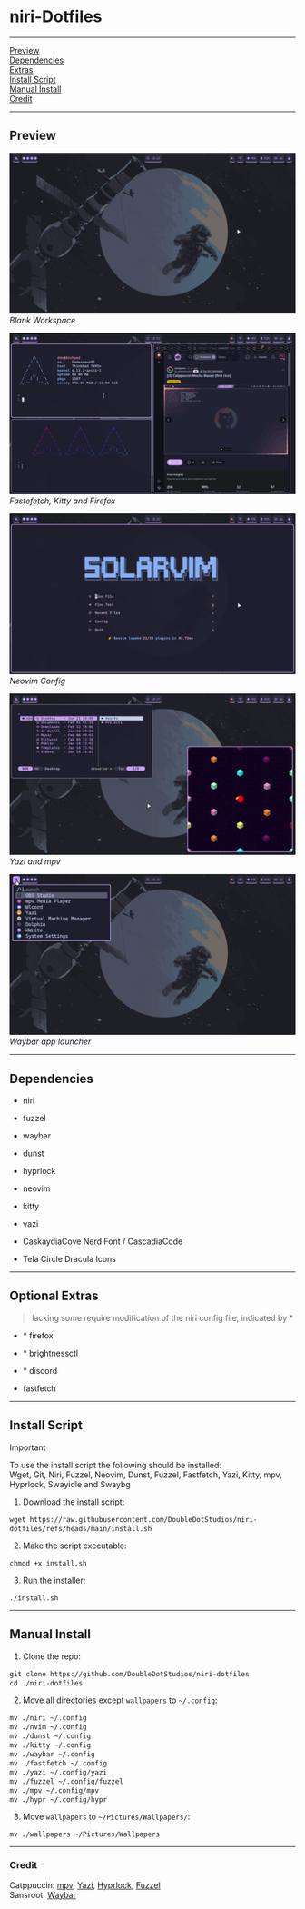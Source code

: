 # niri-Dotfiles

---

[Preview](#preview)  
[Dependencies](#dependencies)  
[Extras](#optional-extras)  
[Install Script](#install-script)  
[Manual Install](#manual-install)  
[Credit](#credit)  

---

## Preview

![Empty](<./assets/Blank.png>)
*Blank Workspace*  


![Empty](<./assets/Fetch.png>)
*Fastefetch, Kitty and Firefox*  


![Empty](<./assets/Solarvim.png>)
*Neovim Config*  


![Empty](<./assets/Floating.png>)
*Yazi and mpv*  


![Empty](<./assets/Launcher.png>)
*Waybar app launcher*  


---

## Dependencies
- niri

- fuzzel
- waybar
- dunst
- hyprlock

- neovim
- kitty
- yazi

- CaskaydiaCove Nerd Font / CascadiaCode
- Tela Circle Dracula Icons

---

## Optional Extras
> lacking some require modification of the niri config file, indicated by *

- \* firefox
- \* brightnessctl
- \* discord

- fastfetch

---

## Install Script

> [!IMPORTANT]
> To use the install script the following should be installed:  
> Wget, Git, Niri, Fuzzel, Neovim, Dunst, Fuzzel, Fastfetch, Yazi, Kitty, mpv,  
> Hyprlock, Swayidle and Swaybg

1. Download the install script:
```console
wget https://raw.githubusercontent.com/DoubleDotStudios/niri-dotfiles/refs/heads/main/install.sh
```

2. Make the script executable:
```console
chmod +x install.sh
```

3. Run the installer:
```console
./install.sh
```

---

## Manual Install

1. Clone the repo:
```console
git clone https://github.com/DoubleDotStudios/niri-dotfiles
cd ./niri-dotfiles
```

2. Move all directories except `wallpapers` to `~/.config`:
```console
mv ./niri ~/.config
mv ./nvim ~/.config
mv ./dunst ~/.config
mv ./kitty ~/.config
mv ./waybar ~/.config
mv ./fastfetch ~/.config
mv ./yazi ~/.config/yazi
mv ./fuzzel ~/.config/fuzzel
mv ./mpv ~/.config/mpv
mv ./hypr ~/.config/hypr
```

3. Move `wallpapers` to `~/Pictures/Wallpapers/`:
```console
mv ./wallpapers ~/Pictures/Wallpapers
```

---

### Credit

Catppuccin: [mpv](https://github.com/catppuccin/mpv), [Yazi](https://github.com/catppuccin/yazi), [Hyprlock](https://github.com/catppuccin/hyprlock), [Fuzzel](https://github.com/catppuccin/fuzzel)  
Sansroot: [Waybar](https://github.com/sansroot/hypr-dots/tree/mauve/waybar)
